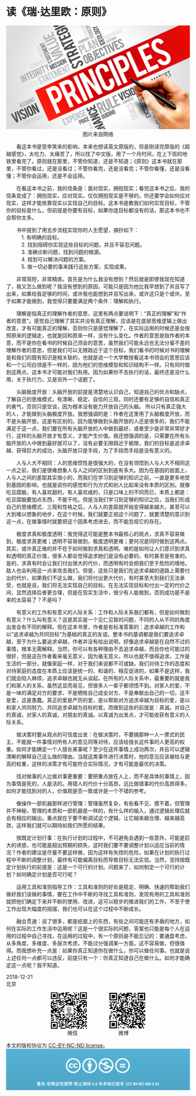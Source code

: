 # 读《瑞·达里欧：原则》
<div align=center>

![刘心泉说](https://github.com/unetman/works/blob/master/resources/54.jpg?raw=true)  
图片来自网络

<div align=left>

　　看这本书是受李笑来的影响，本来也想读英文原版的，但是刚读完原版的《超越感觉》，太吃力、太痛苦了，所以找了中文版，用了一个月时间，在上下班的地铁里看完了。原则就在那里，不管你知道，还是不知道；《原则》这本书就在那里，不管你看过，还是没看过；不管你看完，还是没看完；不管你看懂，还是没看懂；不管你会运用，还是不会运用。

　　在看这本书之前，我的信条是：面对现实，拥抱现实；看完这本书之后，我的信条变成了：拥抱现实，应对现实。仅仅拥抱现实是不够的，你还要学会如何应对现实，这样才能依靠现实以实现自己的目标。这本书是教我们如何实现目标，不管你的目标是什么，但前提是你要有目标，如果你连目标都没有的话，那这本书也不会帮你太多。

　　书中提到了用五步流程实现你的人生愿望，摘抄如下：  
　　　1. 有明确的目标。  
　　　2. 找到阻碍你实现这些目标的问题，并且不容忍问题。  
　　　3. 准确诊断问题，找到问题的根源。  
　　　4. 规划可以解决问题的方案。  
　　　5. 做一切必要的事来践行这些方案，实现成果。

　　非常简短，非常精炼。首先是为什么我没有想到？然后就是即使我现在知道了，我又怎么做到呢？我没有想到的原因，可能只是因为他比我早想到了并且写了出来，如果给我足够的时间，或许我也能想到并且写出来，或许这只是个或许。至于如果才能做到，我觉得只要要满足两个条件：理解和执行。

　　理解是指真正的理解作者的意思，这里有两点要说明下：“真正的理解”和“作者的意思”。感觉自己理解了其实并没有真正理解，应该是在底层思维逻辑上做出改变，才有可能真正的理解，否则你只是感觉理解了，在实际运用的时候还是会按照原来的逻辑走，也就是回和原来一样，没有什么变化。作者的意思是指作者的本意，而不是你在看书的时候自己领会的意思，虽然我们可能永远也无法分毫不差的理解作者的意思，但是我们可以无限趋近于这个目标，我们看书的时候对书的理解是和我们的既有知识是相关联的，也就是说一个大学教授看这本书领会的意思应该和一个公司白领是不一样的，因为他们的思维模型和知识结构不一样。只有同时做到这两点，这本书才可能对我们有用。因为如果你不去执行的话，最终还是没什么用，关于执行力，又是另外一个话题了。

　　头脑极度开放：头脑开放的前提是清楚地认识自己，知道自己的优点和缺点，了解自己的思维模式，有清晰、稳定、自恰的三观，同时还要有足够的自信和真正的勇气，否则只是空谈，因为根本没有能力开放自己的头脑。 所以只有真正强大的人，才能做到头脑极度开放。我想强调的是：作者在这里用了头脑极度开放，而不是头脑开放，这是有区别的。因为能够做到头脑开放的人还是很多的，我们不能满足于这一点，我们要在所有头脑开放的人中做到最好，或者至少是非常非常好才行，这样的头脑开放才有意义，才能产生价值。我还想强调的是，只需要在所有头脑开放的人中做到最好就可以了，没有必要无限趋近于极限，我们的目标是追求卓越、获得巨大的成功，头脑开放只是手段，为了手段而手段是没有意义的。

　　人与人大不相同：人的思维惯性是很强大的，在没有领悟到人与人大不相同这一点之前，我们是很难想象人与人之间的区别到底有多大。因为在基因的层面上，人与人之间的差距其实很小的，而我们在学习到足够的知识之前，一直是更多地受到基因的影响，也就是说你的感觉和行为方式和别人比起来没有本质的区别。就像吃豆腐脑，有人喜欢甜的，有人喜欢咸的，只是口味上的不同而已，本质上都是：吃豆腐脑要加点东西，不能干吃。但是当我们学习到足够的知识之后，当我们形成自己的思维模式、三观和性格之后，人与人的差距就开始变得越来越大，甚至可以大到难以想象的地步，在这个时候，我们就要正视这个问题了，就要清楚的意识到这一点，在做事情时就要把这个因素考虑进去，而不能忽视它的存在。

　　极度求真和极度透明：我觉得这可能是整本书最核心的观点，求真不容易做到，极度求真更难；透明不容易做到，极度透明更难；更何况是同时做到这两点。其实，或许真正难的并不在于如何做到求真和透明，难的是如何让人们意识到求真和透明的真正价值，很多人都会觉得追求她们是没有必要的，有时甚至是有害的。是的，求真有时会让我们付出很大的代价，而透明有时会把我们至于危险的境地，敌人也会利用这一点来攻击我们。但是，这些只是我们在追求卓越的道路上需要付出的代价，如果我们不这么做，我们将付出更大代价，有时甚至大到我们无法承受，也就是说，我们将无法实现自己的目标。在无法实现目标和付出一定的代价之间，显然选择后者更合理，但是在现实生活中，很少有人能做到，否则成功是不是来的太容易了？不是吗？

　　有意义的工作和有意义的人际关系：工作和人际关系我们都有，但是如何做到有意义？什么叫有意义？这是其实是一个见仁见智的问题，不同的人从不同的角度出发会有不同的解释。但在这本书里，作者是有标准答案的：追求卓越的工作和以“追求卓越为共同目标”为基础的真正的友谊。整本书的基调都是我们要追求卓越，至于为什么要追求卓越，作者并没有给出说明，好像追求卓越是在自然不过的事情，根本无需解释。当然，你可以有各种理由不去追求卓越，而且你也可能过的很好，但是这在作者看来毫无意义，因为毫无意义，所以也就不值得追求。工作是生活的一部分，就像家庭一样，对于我们来说都不可或缺。我们对待工作的态度和对待家庭的态度在本质上应该是统一的、和谐的、相互促进的，如果不是这样，我们就会陷入麻烦，追求卓越也就无从谈起。在所有的人际关系中，最重要的就是我们和家人的关系，虽然这显而易见，但很多人一辈子都领悟不到。对家人的爱，不是一味的满足对方的要求、不是牺牲自己成全对方、不是奉献出自己的一切，这不是爱，这是愚蠢。真正的爱是严厉的爱，是以帮助对方追求卓越为目标的爱，是以和家人共同努力、共同追求卓越为目标的爱。而做到这些的前提是：真诚。对自己的真诚，对家人的真诚，对朋友的真诚。以真诚为出发点，才可能收获有意义的人际关系。

　　做决策时要从观点的可信度出发：在做决策时，不要搞那种一人一票式的民主，不能就一件事情对所有人的意见同等对待，应该给擅长这件事的人更高的权重。如何才能确定一个人擅长某事呢？至少在这件事情上成功两次，并且可以逻辑清晰的解释自己这么做的理由。当就这类事件进行决策时，他的意见应该被给与更高的权重，这样的决策才有可能符合实际情况，才有可能是最优的决策。

　　找对做事的人比做对事更重要：要把重点放在人上，而不是具体的事情上，因为事情是死的，人是活的。用错人的代价十分高昂，远比做错事的代价高昂得多。如何才能找到对的人，价值观是否一致或许是一个不错的参考。

　　像操作一部机器那样进行管理：管理虽然复杂，有些看不见、摸不着，但管理并不神秘，管理的本质和一部机器是一样的，有什么样的输入，通过逻辑处理后就会有相应的输出。重点就在于要不断调试这个逻辑，让它越来越合理、越来越高效，这样我们就可以期待如我们所愿的结果。

　　按既定计划行事：在执行计划的过程中，不可避免会遇到一些意外，可能是巨大的诱惑，也可能是超出预期的损失，这时我们要不要调整计划以适应当前的情况？作者的建议是尽量不要这样做，因为这样有失控的危险，如果在计划的执行过程中不断的调整计划，最终有可能偏离目标而导致目标无法实现。当然，坚持按既定计划执行的前提是：这是一个可行的计划。问题来了，如何制定一个可行的计划？如何确定计划是否可行呢？

　　运用工具和准则指导工作：工具和准则的好处是稳定、明确、快速的帮助我们做好我们该做的事情，要在工作中不断的寻找工具和准则，发现有用的工具和准则就把他们确定下来并不断的使用、改进，这可以稳步的推进我们的工作，不至于使工作出现大幅度的摇摆，我们也可以在这个过程中不断成长。

　　融会贯通：说了很多，都是纸面上的东西，有些之间可能还有矛盾的地方，如何在实际的工作生活中运用呢？这是一个很实际的问题，答案也只能是每个人在运用的过程中自己寻找，在运用的过程中，有一个原则是不能忘记的：要通盘考虑，从多角度、多维度、多层次考虑，不能过分强调某一方面，这不容易做，但很值得。而我想补充一点是：如果你真正知道你在做什么，你可以做任何事。也就是说上述任何一点都可以违反，前提只有一个：你真正知道自己在做什么。如何才能确定这一点呢？我不知道。

2018-12-21  
北京

<div align=center>

<img src="https://github.com/unetman/works/blob/master/resources/wechat.jpg?raw=true" width = "100" height = "100" div align=center />　　　　
<img src="https://github.com/unetman/works/blob/master/resources/weibo.jpg?raw=true" width = "100" height = "100" div align=center />  
微信　　　　　　　　微博

<div align=left>

本文的版权协议为 [CC-BY-NC-ND license](https://creativecommons.org/licenses/by-nc-nd/3.0/deed.zh)。
![copyright](https://github.com/unetman/works/blob/master/resources/CC-BY-NC-ND.png?raw=true)